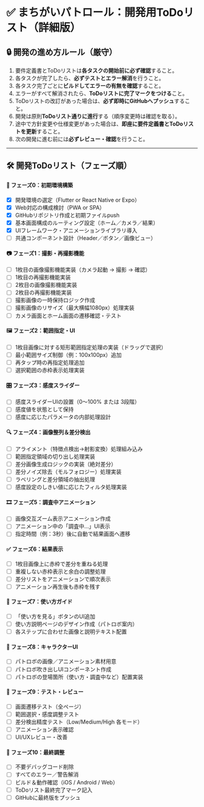 # ✅ まちがいパトロール：開発用ToDoリスト（詳細版）

## 🔒 開発の進め方ルール（厳守）
1. 要件定義書とToDoリストは**各タスクの開始前に必ず確認**すること。
2. 各タスクが完了したら、**必ずテストとエラー解消**を行うこと。
3. 各タスク完了ごとに**ビルドしてエラーの有無を確認**すること。
4. エラーがすべて解消されたら、**ToDoリストに完了マークをつける**こと。
5. ToDoリストの改訂があった場合は、**必ず即時にGitHubへプッシュ**すること。
6. 開発は原則**ToDoリスト通りに進行**する（順序変更時は確認を取る）。
7. 途中で方針変更や仕様変更があった場合は、**即座に要件定義書とToDoリストを更新**すること。
8. 次の開発に進む前には**必ずレビュー・確認**を行うこと。

---

## 🛠 開発ToDoリスト（フェーズ順）

#### 📁 フェーズ0：初期環境構築
- [x] 開発環境の選定（Flutter or React Native or Expo）
- [x] Web対応の構成検討（PWA or SPA）
- [x] GitHubリポジトリ作成と初期ファイルpush
- [x] 基本画面構成のルーティング設定（ホーム／カメラ／結果）
- [x] UIフレームワーク・アニメーションライブラリ導入
- [ ] 共通コンポーネント設計（Header／ボタン／画像ビュー）

#### 📷 フェーズ1：撮影・再撮影機能
- [ ] 1枚目の画像撮影機能実装（カメラ起動 → 撮影 → 確認）
- [ ] 1枚目の再撮影機能実装
- [ ] 2枚目の画像撮影機能実装
- [ ] 2枚目の再撮影機能実装
- [ ] 撮影画像の一時保持ロジック作成
- [ ] 撮影画像のリサイズ（最大横幅1080px）処理実装
- [ ] カメラ画面とホーム画面の遷移確認・テスト

#### 🖼 フェーズ2：範囲指定・UI
- [ ] 1枚目画像に対する矩形範囲指定処理の実装（ドラッグで選択）
- [ ] 最小範囲サイズ制御（例：100x100px）追加
- [ ] 再タップ時の再指定処理追加
- [ ] 選択範囲の赤枠表示処理実装

#### 🎛 フェーズ3：感度スライダー
- [ ] 感度スライダーUIの設置（0〜100% または 3段階）
- [ ] 感度値を状態として保持
- [ ] 感度に応じたパラメータの内部処理設計

#### 🔍 フェーズ4：画像整列＆差分検出
- [ ] アライメント（特徴点検出→射影変換）処理組み込み
- [ ] 範囲指定領域の切り出し処理実装
- [ ] 差分画像生成ロジックの実装（絶対差分）
- [ ] 差分ノイズ除去（モルフォロジー）処理実装
- [ ] ラベリングと差分領域の抽出処理
- [ ] 感度設定のしきい値に応じたフィルタ処理実装

#### 🎞 フェーズ5：調査中アニメーション
- [ ] 画像交互ズーム表示アニメーション作成
- [ ] アニメーション中の「調査中…」UI表示
- [ ] 指定時間（例：3秒）後に自動で結果画面へ遷移

#### ✅ フェーズ6：結果表示
- [ ] 1枚目画像上に赤枠で差分を重ねる処理
- [ ] 重複しない赤枠表示と余白の調整処理
- [ ] 差分リストをアニメーションで順次表示
- [ ] アニメーション再生後も赤枠を残す

#### 📘 フェーズ7：使い方ガイド
- [ ] 「使い方を見る」ボタンのUI追加
- [ ] 使い方説明ページのデザイン作成（パトロボ案内）
- [ ] 各ステップに合わせた画像と説明テキスト配置

#### 🤖 フェーズ8：キャラクターUI
- [ ] パトロボの画像／アニメーション素材用意
- [ ] パトロボ吹き出しUIコンポーネント作成
- [ ] パトロボの登場箇所（使い方・調査中など）配置実装

#### 🧪 フェーズ9：テスト・レビュー
- [ ] 画面遷移テスト（全ページ）
- [ ] 範囲選択・感度調整テスト
- [ ] 差分検出精度テスト（Low/Medium/High 各モード）
- [ ] アニメーション表示確認
- [ ] UI/UXレビュー・改善

#### 🧹 フェーズ10：最終調整
- [ ] 不要デバッグコード削除
- [ ] すべてのエラー／警告解消
- [ ] ビルド＆動作確認（iOS / Android / Web）
- [ ] ToDoリスト最終完了マーク記入
- [ ] GitHubに最終版をプッシュ
